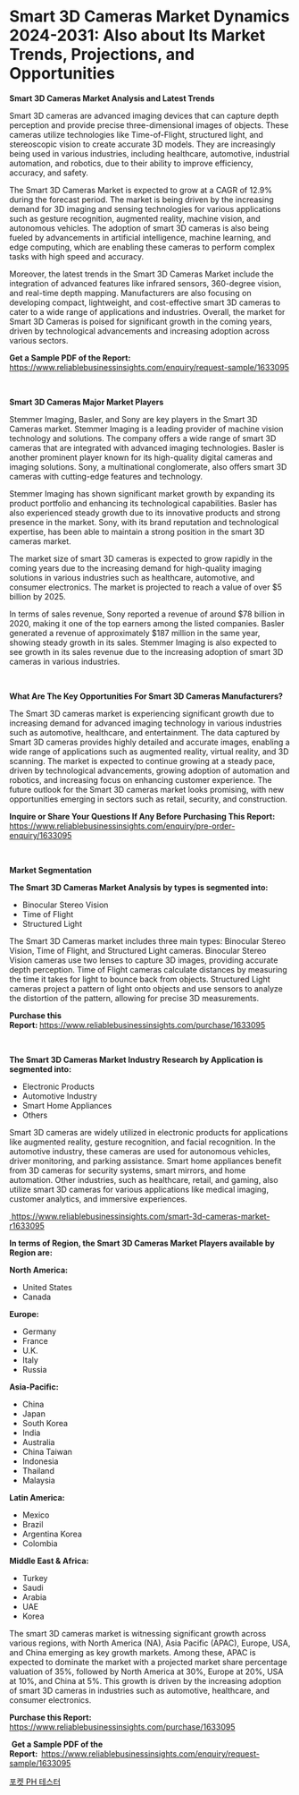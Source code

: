 <p><h1>Smart 3D Cameras Market Dynamics 2024-2031: Also about Its Market Trends, Projections, and Opportunities</h1></p><p><strong>Smart 3D Cameras Market Analysis and Latest Trends</strong></p>
<p><p>Smart 3D cameras are advanced imaging devices that can capture depth perception and provide precise three-dimensional images of objects. These cameras utilize technologies like Time-of-Flight, structured light, and stereoscopic vision to create accurate 3D models. They are increasingly being used in various industries, including healthcare, automotive, industrial automation, and robotics, due to their ability to improve efficiency, accuracy, and safety.</p><p>The Smart 3D Cameras Market is expected to grow at a CAGR of 12.9% during the forecast period. The market is being driven by the increasing demand for 3D imaging and sensing technologies for various applications such as gesture recognition, augmented reality, machine vision, and autonomous vehicles. The adoption of smart 3D cameras is also being fueled by advancements in artificial intelligence, machine learning, and edge computing, which are enabling these cameras to perform complex tasks with high speed and accuracy.</p><p>Moreover, the latest trends in the Smart 3D Cameras Market include the integration of advanced features like infrared sensors, 360-degree vision, and real-time depth mapping. Manufacturers are also focusing on developing compact, lightweight, and cost-effective smart 3D cameras to cater to a wide range of applications and industries. Overall, the market for Smart 3D Cameras is poised for significant growth in the coming years, driven by technological advancements and increasing adoption across various sectors.</p></p>
<p><strong>Get a Sample PDF of the Report:&nbsp;</strong> <a href="https://www.reliablebusinessinsights.com/enquiry/request-sample/1633095">https://www.reliablebusinessinsights.com/enquiry/request-sample/1633095</a></p>
<p>&nbsp;</p>
<p><strong>Smart 3D Cameras Major Market Players</strong></p>
<p><p>Stemmer Imaging, Basler, and Sony are key players in the Smart 3D Cameras market. Stemmer Imaging is a leading provider of machine vision technology and solutions. The company offers a wide range of smart 3D cameras that are integrated with advanced imaging technologies. Basler is another prominent player known for its high-quality digital cameras and imaging solutions. Sony, a multinational conglomerate, also offers smart 3D cameras with cutting-edge features and technology.</p><p>Stemmer Imaging has shown significant market growth by expanding its product portfolio and enhancing its technological capabilities. Basler has also experienced steady growth due to its innovative products and strong presence in the market. Sony, with its brand reputation and technological expertise, has been able to maintain a strong position in the smart 3D cameras market.</p><p>The market size of smart 3D cameras is expected to grow rapidly in the coming years due to the increasing demand for high-quality imaging solutions in various industries such as healthcare, automotive, and consumer electronics. The market is projected to reach a value of over $5 billion by 2025.</p><p>In terms of sales revenue, Sony reported a revenue of around $78 billion in 2020, making it one of the top earners among the listed companies. Basler generated a revenue of approximately $187 million in the same year, showing steady growth in its sales. Stemmer Imaging is also expected to see growth in its sales revenue due to the increasing adoption of smart 3D cameras in various industries.</p></p>
<p>&nbsp;</p>
<p><strong>What Are The Key Opportunities For Smart 3D Cameras Manufacturers?</strong></p>
<p><p>The Smart 3D cameras market is experiencing significant growth due to increasing demand for advanced imaging technology in various industries such as automotive, healthcare, and entertainment. The data captured by Smart 3D cameras provides highly detailed and accurate images, enabling a wide range of applications such as augmented reality, virtual reality, and 3D scanning. The market is expected to continue growing at a steady pace, driven by technological advancements, growing adoption of automation and robotics, and increasing focus on enhancing customer experience. The future outlook for the Smart 3D cameras market looks promising, with new opportunities emerging in sectors such as retail, security, and construction.</p></p>
<p><strong>Inquire or Share Your Questions If Any Before Purchasing This Report:</strong> <a href="https://www.reliablebusinessinsights.com/enquiry/pre-order-enquiry/1633095">https://www.reliablebusinessinsights.com/enquiry/pre-order-enquiry/1633095</a></p>
<p>&nbsp;</p>
<p><strong>Market Segmentation</strong></p>
<p><strong>The Smart 3D Cameras Market Analysis by types is segmented into:</strong></p>
<p><ul><li>Binocular Stereo Vision</li><li>Time of Flight</li><li>Structured Light</li></ul></p>
<p><p>The Smart 3D Cameras market includes three main types: Binocular Stereo Vision, Time of Flight, and Structured Light cameras. Binocular Stereo Vision cameras use two lenses to capture 3D images, providing accurate depth perception. Time of Flight cameras calculate distances by measuring the time it takes for light to bounce back from objects. Structured Light cameras project a pattern of light onto objects and use sensors to analyze the distortion of the pattern, allowing for precise 3D measurements.</p></p>
<p><strong>Purchase this Report:&nbsp;</strong><a href="https://www.reliablebusinessinsights.com/purchase/1633095">https://www.reliablebusinessinsights.com/purchase/1633095</a></p>
<p>&nbsp;</p>
<p><strong>The Smart 3D Cameras Market Industry Research by Application is segmented into:</strong></p>
<p><ul><li>Electronic Products</li><li>Automotive Industry</li><li>Smart Home Appliances</li><li>Others</li></ul></p>
<p><p>Smart 3D cameras are widely utilized in electronic products for applications like augmented reality, gesture recognition, and facial recognition. In the automotive industry, these cameras are used for autonomous vehicles, driver monitoring, and parking assistance. Smart home appliances benefit from 3D cameras for security systems, smart mirrors, and home automation. Other industries, such as healthcare, retail, and gaming, also utilize smart 3D cameras for various applications like medical imaging, customer analytics, and immersive experiences.</p></p>
<p><a href="https://www.reliablebusinessinsights.com/smart-3d-cameras-market-r1633095">&nbsp;https://www.reliablebusinessinsights.com/smart-3d-cameras-market-r1633095</a></p>
<p><strong>In terms of Region, the Smart 3D Cameras Market Players available by Region are:</strong></p>
<p>
    <p> <strong> North America: </strong>
        <ul>
            <li>United States</li>
            <li>Canada</li>
        </ul>
        </p> 
    <p> <strong> Europe: </strong>
        <ul>
            <li>Germany</li>
            <li>France</li>
            <li>U.K.</li>
            <li>Italy</li>
            <li>Russia</li>
        </ul>
        </p> 
    <p> <strong> Asia-Pacific: </strong>
        <ul>
            <li>China</li>
            <li>Japan</li>
            <li>South Korea</li>
            <li>India</li>
            <li>Australia</li>
            <li>China Taiwan</li>
            <li>Indonesia</li>
            <li>Thailand</li>
            <li>Malaysia</li>
        </ul>
        </p> 
    <p> <strong> Latin America: </strong>
        <ul>
            <li>Mexico</li>
            <li>Brazil</li>
            <li>Argentina Korea</li>
            <li>Colombia</li>
        </ul>
        </p> 
    <p> <strong> Middle East & Africa: </strong>
        <ul>
            <li>Turkey</li>
            <li>Saudi</li>
            <li>Arabia</li>
            <li>UAE</li>
            <li>Korea</li>
        </ul>
    </p>
    </p>
<p><p>The smart 3D cameras market is witnessing significant growth across various regions, with North America (NA), Asia Pacific (APAC), Europe, USA, and China emerging as key growth markets. Among these, APAC is expected to dominate the market with a projected market share percentage valuation of 35%, followed by North America at 30%, Europe at 20%, USA at 10%, and China at 5%. This growth is driven by the increasing adoption of smart 3D cameras in industries such as automotive, healthcare, and consumer electronics.</p></p>
<p><strong>Purchase this Report: </strong><a href="https://www.reliablebusinessinsights.com/purchase/1633095">https://www.reliablebusinessinsights.com/purchase/1633095</a></p>
<p>&nbsp;<strong>Get a Sample PDF of the Report:&nbsp;&nbsp;</strong><a href="https://www.reliablebusinessinsights.com/enquiry/request-sample/1633095">https://www.reliablebusinessinsights.com/enquiry/request-sample/1633095</a></p>
<p><strong></strong></p>
<p><p><a href="https://medium.com/@lizaheller2023/%EC%A3%BC%EB%A8%B8%EB%8B%88%ED%98%95-ph-%ED%85%8C%EC%8A%A4%ED%84%B0-%EC%8B%9C%EC%9E%A5-%EB%8F%99%ED%96%A5-%EB%B0%8F-%EB%B6%84%EC%84%9D-%EB%AF%B8%EB%9E%98-%EC%84%B1%EC%9E%A5%EC%9D%84-%EC%9C%84%ED%95%9C-%EA%B8%B0%ED%9A%8C%EC%99%80-%EB%8F%84%EC%A0%84-2024-2031-96fe814535d7">포켓 PH 테스터</a></p></p>